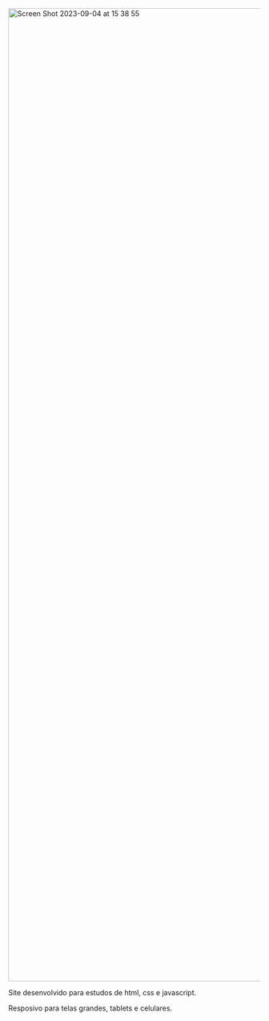 <img width="1938" alt="Screen Shot 2023-09-04 at 15 38 55" src="https://github.com/GustavoMarialva/Cara-Ecommerce/assets/104008680/358e8050-189f-4408-b069-aa8a57949340">

Site desenvolvido para estudos de html, css e javascript. 

Resposivo para telas grandes, tablets e  celulares. 
